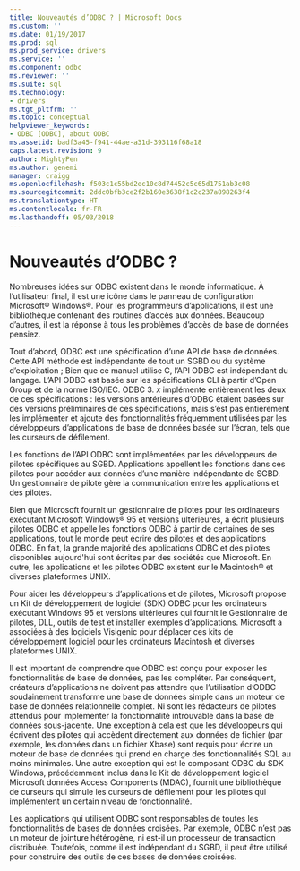 ```yaml
---
title: Nouveautés d’ODBC ? | Microsoft Docs
ms.custom: ''
ms.date: 01/19/2017
ms.prod: sql
ms.prod_service: drivers
ms.service: ''
ms.component: odbc
ms.reviewer: ''
ms.suite: sql
ms.technology:
- drivers
ms.tgt_pltfrm: ''
ms.topic: conceptual
helpviewer_keywords:
- ODBC [ODBC], about ODBC
ms.assetid: badf3a45-f941-44ae-a31d-393116f68a18
caps.latest.revision: 9
author: MightyPen
ms.author: genemi
manager: craigg
ms.openlocfilehash: f503c1c55bd2ec10c8d74452c5c65d1751ab3c08
ms.sourcegitcommit: 2ddc0bfb3ce2f2b160e3638f1c2c237a898263f4
ms.translationtype: HT
ms.contentlocale: fr-FR
ms.lasthandoff: 05/03/2018
---
```

# <a name="what-is-odbc"></a>Nouveautés d’ODBC ?
Nombreuses idées sur ODBC existent dans le monde informatique. À l’utilisateur final, il est une icône dans le panneau de configuration Microsoft® Windows®. Pour les programmeurs d’applications, il est une bibliothèque contenant des routines d’accès aux données. Beaucoup d’autres, il est la réponse à tous les problèmes d’accès de base de données pensiez.  
  
 Tout d’abord, ODBC est une spécification d’une API de base de données. Cette API méthode est indépendante de tout un SGBD ou du système d’exploitation ; Bien que ce manuel utilise C, l’API ODBC est indépendant du langage. L’API ODBC est basée sur les spécifications CLI à partir d’Open Group et de la norme ISO/IEC. ODBC 3. *x* implémente entièrement les deux de ces spécifications : les versions antérieures d’ODBC étaient basées sur des versions préliminaires de ces spécifications, mais s’est pas entièrement les implémenter et ajoute des fonctionnalités fréquemment utilisées par les développeurs d’applications de base de données basée sur l’écran, tels que les curseurs de défilement.  
  
 Les fonctions de l’API ODBC sont implémentées par les développeurs de pilotes spécifiques au SGBD. Applications appellent les fonctions dans ces pilotes pour accéder aux données d’une manière indépendante de SGBD. Un gestionnaire de pilote gère la communication entre les applications et des pilotes.  
  
 Bien que Microsoft fournit un gestionnaire de pilotes pour les ordinateurs exécutant Microsoft Windows® 95 et versions ultérieures, a écrit plusieurs pilotes ODBC et appelle les fonctions ODBC à partir de certaines de ses applications, tout le monde peut écrire des pilotes et des applications ODBC. En fait, la grande majorité des applications ODBC et des pilotes disponibles aujourd'hui sont écrites par des sociétés que Microsoft. En outre, les applications et les pilotes ODBC existent sur le Macintosh® et diverses plateformes UNIX.  
  
 Pour aider les développeurs d’applications et de pilotes, Microsoft propose un Kit de développement de logiciel (SDK) ODBC pour les ordinateurs exécutant Windows 95 et versions ultérieures qui fournit le Gestionnaire de pilotes, DLL, outils de test et installer exemples d’applications. Microsoft a associées à des logiciels Visigenic pour déplacer ces kits de développement logiciel pour les ordinateurs Macintosh et diverses plateformes UNIX.  
  
 Il est important de comprendre que ODBC est conçu pour exposer les fonctionnalités de base de données, pas les compléter. Par conséquent, créateurs d’applications ne doivent pas attendre que l’utilisation d’ODBC soudainement transforme une base de données simple dans un moteur de base de données relationnelle complet. Ni sont les rédacteurs de pilotes attendus pour implémenter la fonctionnalité introuvable dans la base de données sous-jacente. Une exception à cela est que les développeurs qui écrivent des pilotes qui accèdent directement aux données de fichier (par exemple, les données dans un fichier Xbase) sont requis pour écrire un moteur de base de données qui prend en charge des fonctionnalités SQL au moins minimales. Une autre exception qui est le composant ODBC du SDK Windows, précédemment inclus dans le Kit de développement logiciel Microsoft données Access Components (MDAC), fournit une bibliothèque de curseurs qui simule les curseurs de défilement pour les pilotes qui implémentent un certain niveau de fonctionnalité.  
  
 Les applications qui utilisent ODBC sont responsables de toutes les fonctionnalités de bases de données croisées. Par exemple, ODBC n’est pas un moteur de jointure hétérogène, ni est-il un processeur de transaction distribuée. Toutefois, comme il est indépendant du SGBD, il peut être utilisé pour construire des outils de ces bases de données croisées.
